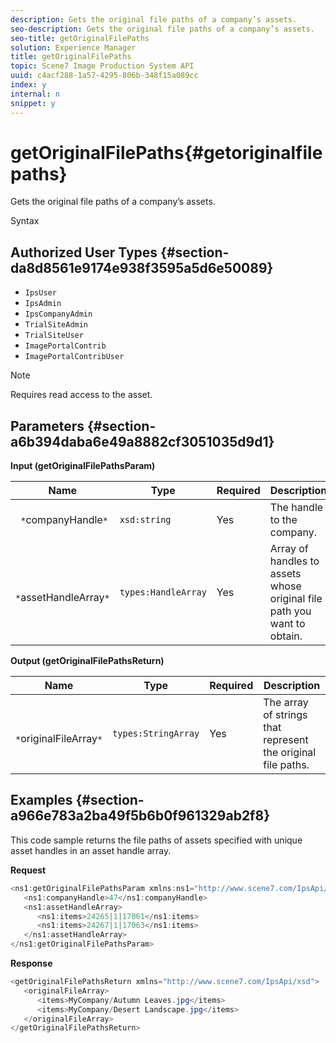 ```yaml
---
description: Gets the original file paths of a company’s assets.
seo-description: Gets the original file paths of a company’s assets.
seo-title: getOriginalFilePaths
solution: Experience Manager
title: getOriginalFilePaths
topic: Scene7 Image Production System API
uuid: c4acf288-1a57-4295-806b-348f15a089cc
index: y
internal: n
snippet: y
---
```


# getOriginalFilePaths{#getoriginalfilepaths}

Gets the original file paths of a company’s assets.

 Syntax 

## Authorized User Types {#section-da8d8561e9174e938f3595a5d6e50089}

* `IpsUser` 
* `IpsAdmin` 
* `IpsCompanyAdmin` 
* `TrialSiteAdmin` 
* `TrialSiteUser` 
* `ImagePortalContrib` 
* `ImagePortalContribUser`

>[!NOTE]
>
>Requires read access to the asset.

## Parameters {#section-a6b394daba6e49a8882cf3051035d9d1}

**Input (getOriginalFilePathsParam)** 

|  Name  | Type  | Required  | Description  |
|---|---|---|---|
|  ` *`companyHandle`*`  | `xsd:string`  | Yes  | The handle to the company.  |
|  ` *`assetHandleArray`*`  | `types:HandleArray`  | Yes  | Array of handles to assets whose original file path you want to obtain.  |

**Output (getOriginalFilePathsReturn)** 

|  Name  | Type  | Required  | Description  |
|---|---|---|---|
|  ` *`originalFileArray`*`  | `types:StringArray`  | Yes  | The array of strings that represent the original file paths.  |

## Examples {#section-a966e783a2ba49f5b6b0f961329ab2f8}

This code sample returns the file paths of assets specified with unique asset handles in an asset handle array.

**Request** 

```java
<ns1:getOriginalFilePathsParam xmlns:ns1="http://www.scene7.com/IpsApi/xsd">
   <ns1:companyHandle>47</ns1:companyHandle>
   <ns1:assetHandleArray>
      <ns1:items>24265|1|17061</ns1:items>
      <ns1:items>24267|1|17063</ns1:items>
   </ns1:assetHandleArray>
</ns1:getOriginalFilePathsParam>
```

**Response** 

```java
<getOriginalFilePathsReturn xmlns="http://www.scene7.com/IpsApi/xsd">
   <originalFileArray>
      <items>MyCompany/Autumn Leaves.jpg</items>
      <items>MyCompany/Desert Landscape.jpg</items>
   </originalFileArray>
</getOriginalFilePathsReturn>
```

